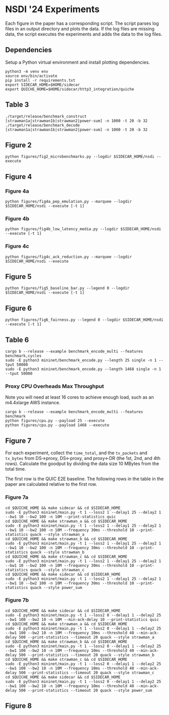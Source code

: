 # NSDI '24 Experiments

Each figure in the paper has a corresponding script. The script parses log files
in an output directory and plots the data. If the log files are missing data,
the script executes the experiments and adds the data to the log files.

## Dependencies

Setup a Python virtual environment and install plotting dependencies.

```
python3 -m venv env
source env/bin/activate
pip install -r requirements.txt
export SIDECAR_HOME=$HOME/sidecar
export QUICHE_HOME=$HOME/sidecar/http3_integration/quiche
```

## Table 3

```
./target/release/benchmark_construct [strawman1a|strawman1b|strawman2|power-sum] -n 1000 -t 20 -b 32
./target/release/benchmark_decode [strawman1a|strawman1b|strawman2|power-sum] -n 1000 -t 20 -b 32
```

## Figure 2

```
python figures/fig2_microbenchmarks.py --logdir $SIDECAR_HOME/nsdi --execute
```

## Figure 4

### Figure 4a

```
python figures/fig4a_pep_emulation.py --marquee --logdir $SIDECAR_HOME/nsdi --execute [-t 1]
```

### Figure 4b

```
python figures/fig4b_low_latency_media.py --logdir $SIDECAR_HOME/nsdi --execute [-t 1]
```

### Figure 4c

```
python figures/fig4c_ack_reduction.py --marquee --logdir $SIDECAR_HOME/nsdi --execute
```

## Figure 5

```
python figures/fig5_baseline_bar.py --legend 0 --logdir $SIDECAR_HOME/nsdi --execute [-t 1]
```

## Figure 6

```
python figures/fig6_fairness.py --legend 0 --logdir $SIDECAR_HOME/nsdi --execute [-t 1]
```

## Table 6

```
cargo b --release --example benchmark_encode_multi --features benchmark,cycles
sudo -E python3 mininet/benchmark_encode.py --length 25 single -n 1 --tput 50000
sudo -E python3 mininet/benchmark_encode.py --length 1468 single -n 1 --tput 50000
```

### Proxy CPU Overheads Max Throughput

Note you will need at least 16 cores to achieve enough load, such as an
m4.4xlarge AWS instance.

```
cargo b --release --example benchmark_encode_multi --features benchmark
python figures/cpu.py --payload 25 --execute
python figures/cpu.py --payload 1468 --execute
```

## Figure 7

For each experiment, collect the `time_total`, and the `tx_packets` and `tx_bytes`
from DS->proxy, DS<-proxy, and proxy<-DR (the 1st, 2nd, and 4th rows). Calculate
the goodput by dividing the data size 10 MBytes from the total time.

The first row is the QUIC E2E baseline. The following rows in the table in the
paper are calculated relative to the first row.

### Figure 7a

```
cd $QUICHE_HOME && make sidecar && cd $SIDECAR_HOME
sudo -E python3 mininet/main.py -t 1 --loss2 1 --delay1 25 --delay2 1 --bw1 10 --bw2 100 -n 10M --print-statistics quic
cd $QUICHE_HOME && make strawman_a && cd $SIDECAR_HOME
sudo -E python3 mininet/main.py -t 1 --loss2 1 --delay1 25 --delay2 1 --bw1 10 --bw2 100 -n 10M --frequency 30ms --threshold 10 --print-statistics quack --style strawman_a
cd $QUICHE_HOME && make strawman_b && cd $SIDECAR_HOME
sudo -E python3 mininet/main.py -t 1 --loss2 1 --delay1 25 --delay2 1 --bw1 10 --bw2 100 -n 10M --frequency 30ms --threshold 10 --print-statistics quack --style strawman_b
cd $QUICHE_HOME && make strawman_c && cd $SIDECAR_HOME
sudo -E python3 mininet/main.py -t 1 --loss2 1 --delay1 25 --delay2 1 --bw1 10 --bw2 100 -n 10M --frequency 30ms --threshold 10 --print-statistics quack --style strawman_c
cd $QUICHE_HOME && make sidecar && cd $SIDECAR_HOME
sudo -E python3 mininet/main.py -t 1 --loss2 1 --delay1 25 --delay2 1 --bw1 10 --bw2 100 -n 10M --frequency 30ms --threshold 10 --print-statistics quack --style power_sum
```

### Figure 7b

```
cd $QUICHE_HOME && make sidecar && cd $SIDECAR_HOME
sudo -E python3 mininet/main.py -t 1 --loss2 0 --delay1 1 --delay2 25 --bw1 100 --bw2 10 -n 10M --min-ack-delay 10 --print-statistics quic
cd $QUICHE_HOME && make strawman_a && cd $SIDECAR_HOME
sudo -E python3 mininet/main.py -t 1 --loss2 0 --delay1 1 --delay2 25 --bw1 100 --bw2 10 -n 10M --frequency 10ms --threshold 40 --min-ack-delay 500 --print-statistics --timeout 20 quack --style strawman_a
cd $QUICHE_HOME && make strawman_b && cd $SIDECAR_HOME
sudo -E python3 mininet/main.py -t 1 --loss2 0 --delay1 1 --delay2 25 --bw1 100 --bw2 10 -n 10M --frequency 10ms --threshold 40 --min-ack-delay 500 --print-statistics --timeout 20 quack --style strawman_b
cd $QUICHE_HOME && make strawman_c && cd $SIDECAR_HOME
sudo -E python3 mininet/main.py -t 1 --loss2 0 --delay1 1 --delay2 25 --bw1 100 --bw2 10 -n 10M --frequency 10ms --threshold 40 --min-ack-delay 500 --print-statistics --timeout 20 quack --style strawman_c
cd $QUICHE_HOME && make sidecar && cd $SIDECAR_HOME
sudo -E python3 mininet/main.py -t 1 --loss2 0 --delay1 1 --delay2 25 --bw1 100 --bw2 10 -n 10M --frequency 10ms --threshold 40 --min-ack-delay 500 --print-statistics --timeout 20 quack --style power_sum

```

## Figure 8